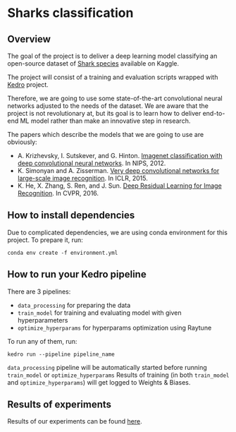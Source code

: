 # Sharks classification

## Overview

The goal of the project is to deliver a deep learning model classifying an open-source dataset of [Shark species](https://www.kaggle.com/larusso94/shark-species) available on Kaggle.

The project will consist of a training and evaluation scripts wrapped with [Kedro](https://kedro.readthedocs.io/en/stable/index.html) project. 

Therefore, we are going to use some state-of-the-art convolutional neural networks adjusted to the needs of the dataset. We are aware that the project is not revolutionary at, but its goal is to learn how to deliver end-to-end ML model rather than make an innovative step in research.

The papers which describe the models that we are going to use are obviously:
- A. Krizhevsky, I. Sutskever, and G. Hinton. [Imagenet classification with deep convolutional neural networks](https://proceedings.neurips.cc/paper/2012/file/c399862d3b9d6b76c8436e924a68c45b-Paper.pdf). In NIPS, 2012.
- K. Simonyan and A. Zisserman. [Very deep convolutional networks for large-scale image recognition](https://arxiv.org/pdf/1409.1556.pdf). In ICLR, 2015.
- K. He, X. Zhang, S. Ren, and J. Sun. [Deep Residual Learning for Image Recognition](https://arxiv.org/pdf/1512.03385.pdf). In CVPR, 2016.

## How to install dependencies

Due to complicated dependencies, we are using conda environment for this project. 
To prepare it, run:

```
conda env create -f environment.yml
```

## How to run your Kedro pipeline

There are 3 pipelines: 
- `data_processing` for preparing the data
- `train_model` for training and evaluating model with given hyperparameters
- `optimize_hyperparams` for hyperparams optimization using Raytune

To run any of them, run:

```
kedro run --pipeline pipeline_name
```

`data_processing` pipeline will be automatically started before running `train_model` or `optimize_hyperparams`
Results of training (in both `train_model` and `optimize_hyperparams`) will get logged to Weights & Biases.

## Results of experiments

Results of our experiments can be found [here](https://github.com/Ruruthia/DL_Project/blob/123b8b8892a9fc1386de1904f70ad5222f67c2ac/docs/Summary.md).
